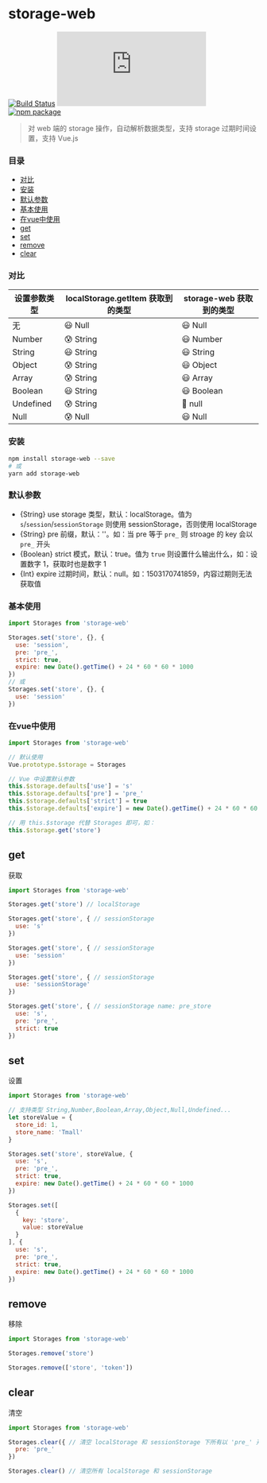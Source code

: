 # storage-web

[![Build Status](https://travis-ci.org/Chooin/storage-web.svg?branch=master)](https://travis-ci.org/Chooin/storage-web)
![JS gzip size](http://img.badgesize.io/https://unpkg.com/storage-web/dist/index.js?compression=gzip&label=gzip%20size:%20JS)
[![npm package](https://img.shields.io/npm/v/storage-web.svg)](https://www.npmjs.org/package/storage-web)

> 对 web 端的 storage 操作，自动解析数据类型，支持 storage 过期时间设置，支持 Vue.js

### 目录

- [对比](#对比)
- [安装](#安装)
- [默认参数](#默认参数)
- [基本使用](#基本使用)
- [在vue中使用](#在vue中使用)
- [get](#get)
- [set](#set)
- [remove](#remove)
- [clear](#clear)

### 对比

设置参数类型 | localStorage.getItem 获取到的类型 | storage-web 获取到的类型
--------- | -------- | --------
无 | 😃 Null | 😃 Null
Number | 😰 String | 😃 Number
String | 😃 String | 😃 String
Object | 😰 String | 😃 Object
Array | 😰 String | 😃 Array
Boolean | 😃 String | 😃 Boolean
Undefined | 😰 String | 🤩 null
Null | 😰 Null | 😃 Null

### 安装
``` sh
npm install storage-web --save
# 或
yarn add storage-web
```

### 默认参数

+ {String} use storage 类型，默认：localStorage。值为 `s`/`session`/`sessionStorage` 则使用 sessionStorage，否则使用 localStorage
+ {String} pre 前缀，默认：''。如：当 pre 等于 `pre_` 则 stroage 的 key 会以 `pre_` 开头
+ {Boolean} strict 模式，默认：true。值为 `true` 则设置什么输出什么，如：设置数字 1，获取时也是数字 1
+ {Int} expire 过期时间，默认：null。如：1503170741859，内容过期则无法获取值

### 基本使用

``` js
import Storages from 'storage-web'

Storages.set('store', {}, {
  use: 'session',
  pre: 'pre_',
  strict: true,
  expire: new Date().getTime() + 24 * 60 * 60 * 1000
})
// 或
Storages.set('store', {}, {
  use: 'session'
})
```

### 在vue中使用

``` js
import Storages from 'storage-web'

// 默认使用
Vue.prototype.$storage = Storages

// Vue 中设置默认参数
this.$storage.defaults['use'] = 's'
this.$storage.defaults['pre'] = 'pre_'
this.$storage.defaults['strict'] = true
this.$storage.defaults['expire'] = new Date().getTime() + 24 * 60 * 60 * 1000

// 用 this.$storage 代替 Storages 即可，如：
this.$storage.get('store')
```

## get

获取

``` js
import Storages from 'storage-web'

Storages.get('store') // localStorage

Storages.get('store', { // sessionStorage
  use: 's'
})

Storages.get('store', { // sessionStorage
  use: 'session'
})

Storages.get('store', { // sessionStorage
  use: 'sessionStorage'
})

Storages.get('store', { // sessionStorage name: pre_store
  use: 's',
  pre: 'pre_',
  strict: true
})
```

## set

设置

``` js
import Storages from 'storage-web'

// 支持类型 String,Number,Boolean,Array,Object,Null,Undefined...
let storeValue = {
  store_id: 1,
  store_name: 'Tmall'
}

Storages.set('store', storeValue, {
  use: 's',
  pre: 'pre_',
  strict: true,
  expire: new Date().getTime() + 24 * 60 * 60 * 1000
})

Storages.set([
  {
    key: 'store',
    value: storeValue
  }
], {
  use: 's',
  pre: 'pre_',
  strict: true,
  expire: new Date().getTime() + 24 * 60 * 60 * 1000
})
```

## remove

移除

``` js
import Storages from 'storage-web'

Storages.remove('store')

Storages.remove(['store', 'token'])
```

## clear

清空

``` js
import Storages from 'storage-web'

Storages.clear({ // 清空 localStorage 和 sessionStorage 下所有以 'pre_' 开头的
  pre: 'pre_'
})

Storages.clear() // 清空所有 localStorage 和 sessionStorage
```

